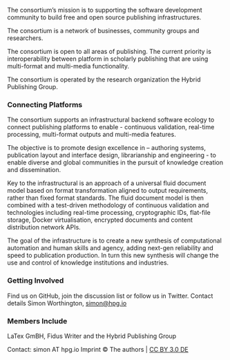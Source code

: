 
The consortium’s mission is to supporting the software development community to build free and open source publishing infrastructures.

The consortium is a network of businesses, community groups and researchers.

The consortium is open to all areas of publishing. The current priority is interoperability between platform in scholarly publishing that are using multi-format and multi-media functionality.

The consortium is operated by the research organization the Hybrid Publishing Group.

### Connecting Platforms

The consortium supports an infrastructural backend software ecology to connect publishing platforms to enable - continuous validation, real-time processing, multi-format outputs and multi-media features.
 
The objective is to promote design excellence in – authoring systems, publication layout and interface design, librarianship and engineering - to enable diverse and global communities in the pursuit of knowledge creation and dissemination.

Key to the infrastructural is an approach of a universal fluid document model based on format transformation aligned to output requirements, rather than fixed format standards. The fluid document model is then combined with a test-driven methodology of continuous validation and technologies including real-time processing, cryptographic IDs, flat-file storage, Docker virtualisation, encrypted documents and content distribution network APIs.

The goal of the infrastructure is to create a new synthesis of computational automation and human skills and agency, adding next-gen reliability and speed to publication production. In turn this new synthesis will change the use and control of knowledge institutions and industries.

### Getting Involved
Find us on GitHub, join the discussion list or follow us in Twitter. Contact details Simon Worthington, simon@hpg.io

### Members Include
LaTex GmBH, Fidus Writer and the Hybrid Publishing Group

Contact: simon AT hpg.io
Imprint
© The authors | [CC BY 3.0 DE](https://creativecommons.org/licenses/by/3.0/de/)
